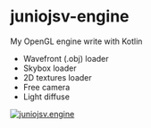 # juniojsv-engine
My OpenGL engine write with Kotlin
- Wavefront (.obj) loader
- Skybox loader
- 2D textures loader
- Free camera
- Light diffuse

[![juniojsv.engine](https://imgur.com/CYRnVzT.png)](http://www.youtube.com/watch?v=az-pS03nu-U "")

